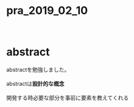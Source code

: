 # pra_2019_02_10
<br>
<h1>abstract</h1>
abstractを勉強しました。<br><br>
abstractは<strong>設計的な概念</strong><br><br>
開発する時必要な部分を事前に要素を教えてくれる<br>
